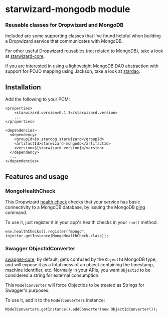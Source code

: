 # starwizard-mongodb module

### Reusable classes for Dropwizard and MongoDB

Included are some supporting classes that I've found helpful when building a Dropwizard service that communicates with MongoDB.

For other useful Dropwizard reusables (not related to MongoDB), take a look at [starwizard-core](https://github.com/stardogventures/starwizard).

If you are interested in using a lightweight MongoDB DAO abstraction with support for POJO mapping using Jackson, take a look at [stardao](https://github.com/stardogventures/stardao).

## Installation

Add the following to your POM:

```
<properties>
    <starwizard.version>0.1.3</starwizard.version>
    ...
</properties>

<dependencies>
  <dependency>
    <groupId>io.stardog.starwizard</groupId>
    <artifactId>starwizard-mongodb</artifactId>
    <version>${starwizard.version}</version>
  </dependency>
  ...
</dependencies>
```

## Features and usage

### MongoHealthCheck

This Dropwizard [health check](http://www.dropwizard.io/1.1.0/docs/manual/core.html#health-checks) checks that your service has basic connectivity to a MongoDB database, by issuing the MongoDB [ping](https://docs.mongodb.com/manual/reference/command/ping/) command.

To use it, just register it in your app's health checks in your `run()` method.

```
env.healthChecks().register("mongo", injector.getInstance(MongoHealthCheck.class));
```

### Swagger ObjectIdConverter

[swagger-core](https://github.com/swagger-api/swagger-core), by default, gets confused by the `ObjectId` MongoDB type, and will expose it as a total mess of an object containing the timestamp, machine identifier, etc. Normally in your APIs, you want `ObjectId` to be considered a string for external consumption.

This `ModelConverter` will force ObjectIds to be treated as Strings for Swagger's purposes.

To use it, add it to the `ModelConverters` instance:

```
ModelConverters.getInstance().addConverter(new ObjectIdConverter());
```
